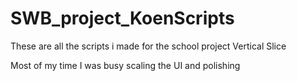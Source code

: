 # SWB_project_KoenScripts
These are all the scripts i made for the school project Vertical Slice

Most of my time I was busy scaling the UI and polishing
